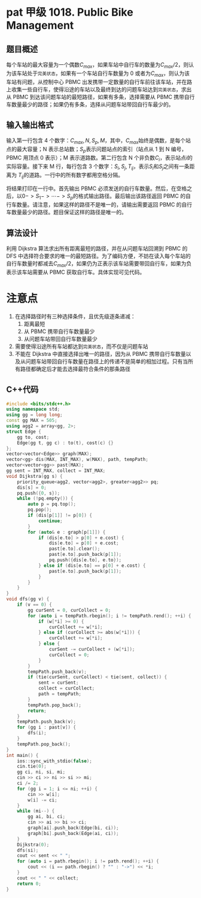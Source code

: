 # pat 甲级 1018. Public Bike Management

## 题目概述

每个车站的最大容量为一个偶数$C_{max}$，如果车站中自行车的数量为$C_{max}/2$，则认为该车站处于`完美状态`，如果有一个车站自行车数量为 0 或者为$C_{max}$，则认为该车站有问题，从控制中心 PBMC 出发携带一定数量的自行车前往该车站，并在路上收集一些自行车，使得沿途的车站以及最终到达的问题车站达到`完美状态`，求出从 PBMC 到达该问题车站的最短路径，如果有多条，选择需要从 PBMC 携带自行车数量最少的路径；如果仍有多条，选择从问题车站带回自行车最少的。

## 输入输出格式

输入第一行包含 4 个数字：$C_{max},N,S_p,M$，其中，$C_{max}$始终是偶数，是每个站点的最大容量；N 表示总站数；$S_p$表示问题站点的索引（站点从 1 到 N 编号，PBMC 用顶点 0 表示）；M 表示道路数。第二行包含 N 个非负数$C_i$，表示站点$i$的实际容量。接下来 M 行，每行包含 3 个数字：$S_i,S_j,T_{ij}$，表示$S_i$和$S_j$之间有一条距离为 $T_{ij}$的道路。一行中的所有数字都用空格分隔。

将结果打印在一行中。首先输出 PBMC 必须发送的自行车数量。然后，在空格之后，以$0->S_1->\cdots->S_p$的格式输出路径。最后输出该路径返回 PBMC 的自行车数量。请注意，如果这样的路径不是唯一的，请输出需要返回 PBMC 的自行车数量最少的路径。题目保证这样的路径是唯一的。

## 算法设计

利用 Dijkstra 算法求出所有距离最短的路径，并在从问题车站回溯到 PBMC 的 DFS 中选择符合要求的唯一的最短路径。为了编码方便，不妨在读入每个车站的自行车数量时都减去$C_{max}/2$，如果仍为正表示该车站需要带回自行车，如果为负表示该车站需要从 PBMC 获取自行车。具体实现可见代码。

# 注意点

1. 在选择路径时有三种选择条件，且优先级逐条递减：
   1. 距离最短
   2. 从 PBMC 携带自行车数量最少
   3. 从问题车站带回自行车数量最少
2. 需要使得沿途所有车站都达到`完美状态`，而不仅是问题车站
3. 不能在 Dijkstra 中直接选择出唯一的路径，因为从 PBMC 携带自行车数量以及从问题车站带回自行车数量在路径上的传递不是简单的相加过程。只有当所有路径都确定后才能去选择最符合条件的那条路径

## C++代码

```cpp
#include <bits/stdc++.h>
using namespace std;
using gg = long long;
const gg MAX = 505;
using agg2 = array<gg, 2>;
struct Edge {
    gg to, cost;
    Edge(gg t, gg c) : to(t), cost(c) {}
};
vector<vector<Edge>> graph(MAX);
vector<gg> dis(MAX, INT_MAX), w(MAX), path, tempPath;
vector<vector<gg>> past(MAX);
gg sent = INT_MAX, collect = INT_MAX;
void Dijkstra(gg s) {
    priority_queue<agg2, vector<agg2>, greater<agg2>> pq;
    dis[s] = 0;
    pq.push({0, s});
    while (!pq.empty()) {
        auto p = pq.top();
        pq.pop();
        if (dis[p[1]] != p[0]) {
            continue;
        }
        for (auto& e : graph[p[1]]) {
            if (dis[e.to] > p[0] + e.cost) {
                dis[e.to] = p[0] + e.cost;
                past[e.to].clear();
                past[e.to].push_back(p[1]);
                pq.push({dis[e.to], e.to});
            } else if (dis[e.to] == p[0] + e.cost) {
                past[e.to].push_back(p[1]);
            }
        }
    }
}
void dfs(gg v) {
    if (v == 0) {
        gg curSent = 0, curCollect = 0;
        for (auto i = tempPath.rbegin(); i != tempPath.rend(); ++i) {
            if (w[*i] >= 0) {
                curCollect += w[*i];
            } else if (curCollect >= abs(w[*i])) {
                curCollect += w[*i];
            } else {
                curSent -= curCollect + (w[*i]);
                curCollect = 0;
            }
        }
        tempPath.push_back(v);
        if (tie(curSent, curCollect) < tie(sent, collect)) {
            sent = curSent;
            collect = curCollect;
            path = tempPath;
        }
        tempPath.pop_back();
        return;
    }
    tempPath.push_back(v);
    for (gg i : past[v]) {
        dfs(i);
    }
    tempPath.pop_back();
}
int main() {
    ios::sync_with_stdio(false);
    cin.tie(0);
    gg ci, ni, si, mi;
    cin >> ci >> ni >> si >> mi;
    ci /= 2;
    for (gg i = 1; i <= ni; ++i) {
        cin >> w[i];
        w[i] -= ci;
    }
    while (mi--) {
        gg ai, bi, ci;
        cin >> ai >> bi >> ci;
        graph[ai].push_back(Edge(bi, ci));
        graph[bi].push_back(Edge(ai, ci));
    }
    Dijkstra(0);
    dfs(si);
    cout << sent << " ";
    for (auto i = path.rbegin(); i != path.rend(); ++i) {
        cout << (i == path.rbegin() ? "" : "->") << *i;
    }
    cout << " " << collect;
    return 0;
}
```
